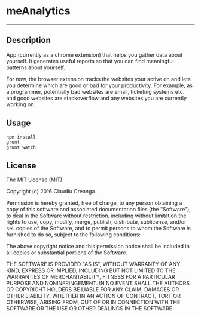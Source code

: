 # meAnalytics
___

## Description

App (currently as a chrome extension) that helps you gather data about yourself. It generates useful reports so that you can find meaningful patterns about yourself. 

For now, the browser extension tracks the websites your active on and lets you determine which are good or bad for your productivity. For example, as a programmer, potentially bad websites are email, ticketing systems etc. and good websites are stackoverflow and any websites you are currently working on.

## Usage
```
npm install
grunt
grunt watch
```

## License

The MIT License (MIT)

Copyright (c) 2016 Claudiu Creanga

Permission is hereby granted, free of charge, to any person obtaining a copy
of this software and associated documentation files (the "Software"), to deal
in the Software without restriction, including without limitation the rights
to use, copy, modify, merge, publish, distribute, sublicense, and/or sell
copies of the Software, and to permit persons to whom the Software is
furnished to do so, subject to the following conditions:

The above copyright notice and this permission notice shall be included in
all copies or substantial portions of the Software.

THE SOFTWARE IS PROVIDED "AS IS", WITHOUT WARRANTY OF ANY KIND, EXPRESS OR
IMPLIED, INCLUDING BUT NOT LIMITED TO THE WARRANTIES OF MERCHANTABILITY,
FITNESS FOR A PARTICULAR PURPOSE AND NONINFRINGEMENT.  IN NO EVENT SHALL THE
AUTHORS OR COPYRIGHT HOLDERS BE LIABLE FOR ANY CLAIM, DAMAGES OR OTHER
LIABILITY, WHETHER IN AN ACTION OF CONTRACT, TORT OR OTHERWISE, ARISING FROM,
OUT OF OR IN CONNECTION WITH THE SOFTWARE OR THE USE OR OTHER DEALINGS IN
THE SOFTWARE.
